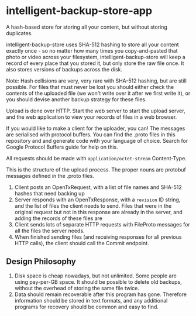 # intelligent-backup-store-app

A hash-based store for storing all your content, but without storing duplicates.

intelligent-backup-store uses SHA-512 hashing to store all your content exactly once - so no matter how many times you copy-and-pasted that photo or video across your filesystem, intelligent-backup-store will keep a record of every place that you stored it, but only store the raw file once. It also stores versions of backups across the disk.

Note: Hash collisions are very, very rare with SHA-512 hashing, but are still possible. For files that must never be lost you should either check the contents of the uploaded file (we won't write over it after we first write it), or you should devise another backup strategy for these files.

Upload is done over HTTP. Start the web server to start the upload server, and the web application to view your records of files in a web browser.

If you would like to make a client for the uploader, you can! The messages are serialised with protocol buffers. You can find the .proto files in this repository and and generate code with your language of choice. Search for Google Protocol Buffers guide for help on this.

All requests should be made with `application/octet-stream` Content-Type.

This is the structure of the upload process. The proper nouns are protobuf messages defined in the .proto files.

1. Client posts an OpenTxRequest, with a list of file names and SHA-512 hashes that need backing up
2. Server responds with an OpenTxResponse, with a `revision` ID string, and the list of files the client needs to send. Files that were in the original request but not in this response are already in the server, and adding the records of these files are
3. Client sends lots of separate HTTP requests with FileProto messages for all the files the server needs.
4. When finished sending files (and receiving responses for all previous HTTP calls), the client should call the Commit endpoint.

## Design Philosophy

1. Disk space is cheap nowadays, but not unlimited. Some people are using pay-per-GB space. It should be possible to delete old backups, without the overhead of storing the same file twice.
2. Data should remain recoverable after this program has gone. Therefore information should be stored in text formats, and any additional programs for recovery should be common and easy to find.
